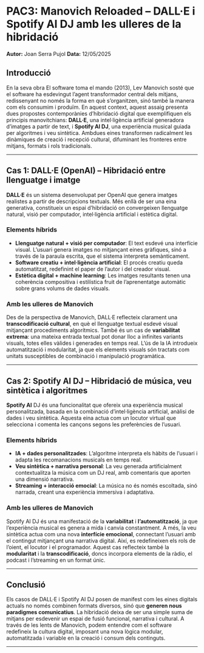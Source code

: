 
# PAC3: Manovich Reloaded – DALL·E i Spotify AI DJ amb les ulleres de la hibridació

**Autor:** Joan Serra Pujol
**Data:** 12/05/2025  

## Introducció

En la seva obra El software toma el mando (2013), Lev Manovich sosté que el software ha esdevingut l’agent transformador central dels mitjans, redissenyant no només la forma en què s’organitzen, sinó també la manera com els consumim i produïm. En aquest context, aquest assaig presenta dues propostes contemporànies d’hibridació digital que exemplifiquen els principis manovitchians: **DALL·E**, una intel·ligència artificial generadora d’imatges a partir de text, i **Spotify AI DJ**, una experiència musical guiada per algoritmes i veu sintètica. Ambdues eines transformen radicalment les dinàmiques de creació i recepció cultural, difuminant les fronteres entre mitjans, formats i rols tradicionals.

---

## Cas 1: DALL·E (OpenAI) – Hibridació entre llenguatge i imatge

**DALL·E** és un sistema desenvolupat per OpenAI que genera imatges realistes a partir de descripcions textuals. Més enllà de ser una eina generativa, constitueix un espai d’hibridació on convergeixen llenguatge natural, visió per computador, intel·ligència artificial i estètica digital.

### Elements híbrids

- **Llenguatge natural + visió per computador**: El text esdevé una interfície visual. L’usuari genera imatges no mitjançant eines gràfiques, sinó a través de la paraula escrita, que el sistema interpreta semànticament.
- **Software creatiu + intel·ligència artificial**: El procés creatiu queda automatitzat, redefinint el paper de l’autor i del creador visual.
- **Estètica digital + machine learning**: Les imatges resultants tenen una coherència compositiva i estilística fruit de l’aprenentatge automàtic sobre grans volums de dades visuals.

### Amb les ulleres de Manovich

Des de la perspectiva de Manovich, DALL·E reflecteix clarament una **transcodificació cultural**, en què el llenguatge textual esdevé visual mitjançant procediments algorítmics. També és un cas de **variabilitat extrema**: una mateixa entrada textual pot donar lloc a infinites variants visuals, totes elles vàlides i generades en temps real. L’ús de la IA introdueix automatització i modularitat, ja que els elements visuals són tractats com unitats susceptibles de combinació i manipulació programàtica.

---

## Cas 2: Spotify AI DJ – Hibridació de música, veu sintètica i algoritmes

**Spotify AI** DJ és una funcionalitat que ofereix una experiència musical personalitzada, basada en la combinació d’intel·ligència artificial, anàlisi de dades i veu sintètica. Aquesta eina actua com un locutor virtual que selecciona i comenta les cançons segons les preferències de l’usuari.

### Elements híbrids

- **IA + dades personalitzades**: L’algoritme interpreta els hàbits de l’usuari i adapta les recomanacions musicals en temps real.
- **Veu sintètica + narrativa personal**: La veu generada artificialment contextualitza la música com un DJ real, amb comentaris que aporten una dimensió narrativa.
- **Streaming + interacció emocial**: La música no és només escoltada, sinó narrada, creant una experiència immersiva i adaptativa.

### Amb les ulleres de Manovich

Spotify AI DJ és una manifestació de la **variabilitat** i **l’automatització**, ja que l’experiència musical es genera a mida i canvia constantment. A més, la veu sintètica actua com una nova **interfície emocional**, connectant l’usuari amb el contingut mitjançant una narrativa digital. Així, es redefineixen els rols de l’oient, el locutor i el programador. Aquest cas reflecteix també la **modularitat** i la **transcodificació**, doncs incorpora elements de la ràdio, el podcast i l’streaming en un format únic.

---

## Conclusió

Els casos de DALL·E i Spotify AI DJ posen de manifest com les eines digitals actuals no només combinen formats diversos, sinó que **generen nous paradigmes comunicatius**. La hibridació deixa de ser una simple suma de mitjans per esdevenir un espai de fusió funcional, narrativa i cultural. A través de les lents de Manovich, podem entendre com el software redefineix la cultura digital, imposant una nova lògica modular, automatitzada i variable en la creació i consum dels continguts.

---


